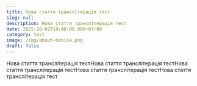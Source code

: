 ```yaml
---
title: Нова стаття транслітерація тест
slug: null
description: Нова стаття транслітерація тест
date: 2025-10-02T19:48:00.000+03:00
category: test
image: /img/about-mobile.png
draft: false
---
```

Нова стаття транслітерація тестНова стаття транслітерація тестНова стаття транслітерація тестНова стаття транслітерація тестНова стаття транслітерація тест
